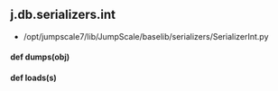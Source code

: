 ## j.db.serializers.int

- /opt/jumpscale7/lib/JumpScale/baselib/serializers/SerializerInt.py

#### def dumps(obj) 

#### def loads(s) 


